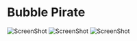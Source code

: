 Bubble Pirate
==
![ScreenShot](https://github.com/limtaeu/BubblePirate/blob/master/gameplayPic/1.png?raw=true)
![ScreenShot](https://github.com/limtaeu/BubblePirate/blob/master/gameplayPic/2.png?raw=true)
![ScreenShot](https://github.com/limtaeu/BubblePirate/blob/master/gameplayPic/3.png?raw=true)
